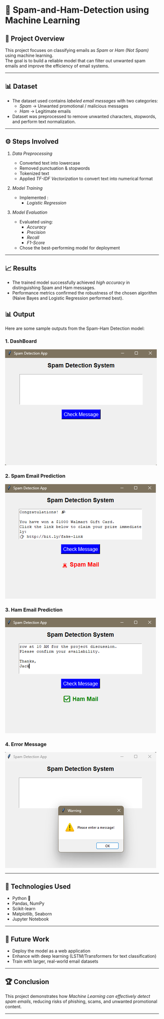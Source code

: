 # 📧 Spam-and-Ham-Detection using Machine Learning

## 📌 Project Overview
This project focuses on classifying emails as *Spam* or *Ham (Not Spam)* using machine learning.  
The goal is to build a reliable model that can filter out unwanted spam emails and improve the efficiency of email systems.

---

## 📊 Dataset
- The dataset used contains *labeled email messages* with two categories:
  - *Spam* → Unwanted promotional / malicious messages  
  - *Ham* → Legitimate emails  
- Dataset was preprocessed to remove unwanted characters, stopwords, and perform text normalization.

---

## ⚙ Steps Involved
1. *Data Preprocessing*
   - Converted text into lowercase
   - Removed punctuation & stopwords
   - Tokenized text
   - Applied *TF-IDF Vectorization* to convert text into numerical format

2. *Model Training*
   - Implemented :
     - *Logistic Regression*

3. *Model Evaluation*
   - Evaluated using:
     - *Accuracy*
     - *Precision*
     - *Recall*
     - *F1-Score*
   - Chose the best-performing model for deployment

---

## 📈 Results
- The trained model successfully achieved *high accuracy* in distinguishing Spam and Ham messages.
- Performance metrics confirmed the robustness of the chosen algorithm (Naive Bayes and Logistic Regression performed best).

## 📊 Output

Here are some sample outputs from the Spam-Ham Detection model:

### 1. DashBoard  
![Dashboard Preview](https://github.com/joshiBhavana/Spam-Ham-Detection/blob/main/Images/Dashboard.png)

### 2. Spam Email Prediction  
![Spam Email](https://github.com/joshiBhavana/Spam-Ham-Detection/blob/main/Images/Spam_output.png)

### 3. Ham Email Prediction  
![Ham Email](https://github.com/joshiBhavana/Spam-Ham-Detection/blob/main/Images/Ham_output.png)

### 4. Error Message 
![Error Prediction](https://github.com/joshiBhavana/Spam-Ham-Detection/blob/main/Images/Error_Message.png)


---

## 🚀 Technologies Used
- Python 🐍
- Pandas, NumPy
- Scikit-learn
- Matplotlib, Seaborn
- Jupyter Notebook

---

## 📌 Future Work
- Deploy the model as a web application
- Enhance with deep learning (LSTM/Transformers for text classification)
- Train with larger, real-world email datasets

---

## 🏆 Conclusion
This project demonstrates how *Machine Learning can effectively detect spam emails*, reducing risks of phishing, scams, and unwanted promotional content.

---
